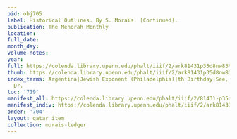```yaml
---
pid: obj705
label: Historical Outlines. By S. Morais. [Continued].
publication: The Menorah Monthly
location:
full_date:
month_day:
volume-notes:
year:
full: https://colenda.library.upenn.edu/phalt/iiif/2/ark81431p35d8nw83%2FSHA256E-s6452371--789fba2f4ff2ac0f8cbb3b558b0c6fd1872306f3d0cd4370b430195e0635debb.jpeg/full/3500,/0/default.jpg
thumb: https://colenda.library.upenn.edu/phalt/iiif/2/ark81431p35d8nw83%2FSHA256E-s6452371--789fba2f4ff2ac0f8cbb3b558b0c6fd1872306f3d0cd4370b430195e0635debb.jpeg/full/!200,200/0/default.jpg
index_terms: Argentina|Jewish Exponent (Philadelphia)|th Birthday|See, Abraham|Sonnenfeld,
  Dr.
toc: '719'
manifest_all: https://colenda.library.upenn.edu/phalt/iiif/2/81431-p35d8nw83/manifest
manifest_indiv: https://colenda.library.upenn.edu/phalt/iiif/2/ark81431p35d8nw83%2FSHA256E-s6452371--789fba2f4ff2ac0f8cbb3b558b0c6fd1872306f3d0cd4370b430195e0635debb.jpeg
order: '704'
layout: qatar_item
collection: morais-ledger
---
```

